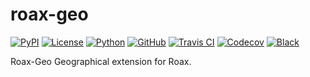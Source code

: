 # roax-geo

[![PyPI](https://badge.fury.io/py/roax-geo.svg)](https://badge.fury.io/py/roax-geo)
[![License](https://img.shields.io/github/license/roax/roax-geo.svg)](https://github.com/roax/roax-geo/blob/master/LICENSE)
[![Python](https://img.shields.io/pypi/pyversions/roax-geo.svg)](https://pypi.org/project/roax-geo/)
[![GitHub](https://img.shields.io/badge/github-master-blue.svg)](https://github.com/roax/roax-geo/)
[![Travis CI](https://travis-ci.org/roax/roax-geo.svg?branch=master)](https://travis-ci.org/roax/roax-geo)
[![Codecov](https://codecov.io/gh/roax/roax-geo/branch/master/graph/badge.svg)](https://codecov.io/gh/roax/roax-geo)
[![Black](https://img.shields.io/badge/code%20style-black-black.svg)](https://github.com/psf/black)

Roax-Geo
Geographical extension for Roax. 
